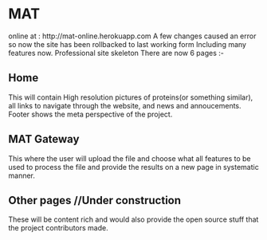 <h1>MAT</h1> 
    online at : http://mat-online.herokuapp.com
A few changes caused an error so now the site has been rollbacked to last working form
Including many features now.
Professional site skeleton
There are now 6 pages :-
<h2>Home</h2>
    This will contain High resolution pictures of proteins(or something similar), all links to navigate through the website, and news and annoucements. Footer shows the meta perspective of the project. 
<h2>MAT Gateway</h2>
    This where the user will upload the file and choose what all features to be used to process the file and provide the results on a new page in systematic manner.
<h2>Other pages   //Under construction </h2>
    These will be content rich and would also provide the open source stuff that the project contributors made.

